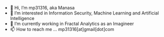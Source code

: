 - 👋 Hi, I’m mp31316, aka Manasa
- 👀 I’m interested in Information Security, Machine Learning and Artificial Intelligence
- 🌱 I’m currently working in Fractal Analytics as an Imagineer
- 📫 How to reach me ... mp31316[at]gmail[dot]com

<!---
mp31316/mp31316 is a ✨ special ✨ repository because its `README.md` (this file) appears on your GitHub profile.
You can click the Preview link to take a look at your changes.
--->
